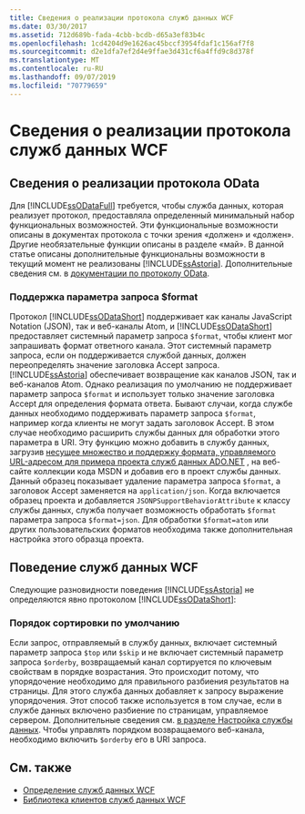 ```yaml
---
title: Сведения о реализации протокола служб данных WCF
ms.date: 03/30/2017
ms.assetid: 712d689b-fada-4cbb-bcdb-d65a3ef83b4c
ms.openlocfilehash: 1cd4204d9e1626ac45bccf3954fdaf1c156af7f8
ms.sourcegitcommit: d2e1dfa7ef2d4e9ffae3d431cf6a4ffd9c8d378f
ms.translationtype: MT
ms.contentlocale: ru-RU
ms.lasthandoff: 09/07/2019
ms.locfileid: "70779659"
---
```

# <a name="wcf-data-services-protocol-implementation-details"></a>Сведения о реализации протокола служб данных WCF
## <a name="odata-protocol-implementation-details"></a>Сведения о реализации протокола OData  
 Для [!INCLUDE[ssODataFull](../../../../includes/ssodatafull-md.md)] требуется, чтобы служба данных, которая реализует протокол, предоставляла определенный минимальный набор функциональных возможностей. Эти функциональные возможности описаны в документах протокола с точки зрения «должен» и «должен». Другие необязательные функции описаны в разделе «май». В данной статье описаны дополнительные функциональны возможности в текущий момент не реализованы [!INCLUDE[ssAstoria](../../../../includes/ssastoria-md.md)]. Дополнительные сведения см. в [документации по протоколу OData](https://go.microsoft.com/fwlink/?LinkID=184554).  
  
### <a name="support-for-the-format-query-option"></a>Поддержка параметра запроса $format  
 Протокол [!INCLUDE[ssODataShort](../../../../includes/ssodatashort-md.md)] поддерживает как каналы JavaScript Notation (JSON), так и веб-каналы Atom, и [!INCLUDE[ssODataShort](../../../../includes/ssodatashort-md.md)] предоставляет системный параметр запроса `$format`, чтобы клиент мог запрашивать формат ответного канала. Этот системный параметр запроса, если он поддерживается службой данных, должен переопределять значение заголовка Accept запроса. [!INCLUDE[ssAstoria](../../../../includes/ssastoria-md.md)] обеспечивает возвращение как каналов JSON, так и веб-каналов Atom. Однако реализация по умолчанию не поддерживает параметр запроса `$format` и использует только значение заголовка Accept для определения формата ответа. Бывают случаи, когда службе данных необходимо поддерживать параметр запроса `$format`, например когда клиенты не могут задать заголовок Accept. В этом случае необходимо расширить службы данных для обработки этого параметра в URI. Эту функцию можно добавить в службу данных, загрузив [несущее множество и поддержку формата, управляемого URL-адресом для примера проекта служб данных ADO.NET](https://go.microsoft.com/fwlink/?LinkId=208228) , на веб-сайте коллекции кода MSDN и добавив его в проект службы данных. Данный образец показывает удаление параметра запроса `$format`, а заголовок Accept заменяется на `application/json`. Когда включается образец проекта и добавляется `JSONPSupportBehaviorAttribute` к классу службы данных, служба получает возможность обработать `$format` параметра запроса `$format=json`. Для обработки `$format=atom` или других пользовательских форматов необходима также дополнительная настройка этого образца проекта.  
  
## <a name="wcf-data-services-behaviors"></a>Поведение служб данных WCF  
 Следующие разновидности поведения [!INCLUDE[ssAstoria](../../../../includes/ssastoria-md.md)] не определяются явно протоколом [!INCLUDE[ssODataShort](../../../../includes/ssodatashort-md.md)]:  
  
### <a name="default-sorting-behavior"></a>Порядок сортировки по умолчанию  
 Если запрос, отправляемый в службу данных, включает системный параметр запроса `$top` или `$skip` и не включает системный параметр запроса `$orderby`, возвращаемый канал сортируется по ключевым свойствам в порядке возрастания. Это происходит потому, что упорядочение необходимо для правильного разбиения результатов на страницы. Для этого служба данных добавляет к запросу выражение упорядочения. Этот способ также используется в том случае, если в службе данных включено разбиение по страницам, управляемое сервером. Дополнительные сведения см. [в разделе Настройка службы данных](configuring-the-data-service-wcf-data-services.md). Чтобы управлять порядком возвращаемого веб-канала, необходимо включить `$orderby` его в URI запроса.  
  
## <a name="see-also"></a>См. также

- [Определение служб данных WCF](defining-wcf-data-services.md)
- [Библиотека клиентов служб данных WCF](wcf-data-services-client-library.md)
